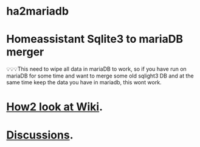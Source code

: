 # ha2mariadb

# Homeassistant Sqlite3 to mariaDB merger

💡💡💡This need to wipe all data in mariaDB to work, so if you have run on mariaDB for some time and want to merge some old sqlight3 DB and at the same time keep the data you have in mariadb, this wont work.


# [How2 look at Wiki](https://github.com/JacobsenKim/ha2mariadb/wiki).

# [Discussions](https://github.com/JacobsenKim/ha2mariadb/discussions).
